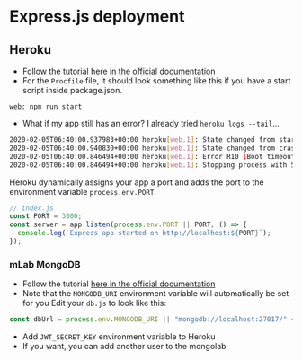 # Express.js deployment

## Heroku

- Follow the tutorial [here in the official documentation](https://devcenter.heroku.com/articles/getting-started-with-nodejs#set-up)
- For the `Procfile` file, it should look something like this if you have a start script inside package.json.

```
web: npm run start
```

- What if my app still has an error? I already tried `heroku logs --tail`...

```sh
2020-02-05T06:40:00.937983+00:00 heroku[web.1]: State changed from starting to crashed
2020-02-05T06:40:00.940830+00:00 heroku[web.1]: State changed from crashed to starting
2020-02-05T06:40:00.846494+00:00 heroku[web.1]: Error R10 (Boot timeout) -> Web process failed to bind to $PORT within 60 seconds of launch
2020-02-05T06:40:00.846494+00:00 heroku[web.1]: Stopping process with SIGKILL
```

Heroku dynamically assigns your app a port and adds the port to the environment variable `process.env.PORT`.

```js
// index.js
const PORT = 3000;
const server = app.listen(process.env.PORT || PORT, () => {
  console.log(`Express app started on http://localhost:${PORT}`);
});
```

### mLab MongoDB

- Follow the tutorial [here in the official documentation](https://devcenter.heroku.com/articles/mongolab#connecting-to-your-mongodb-instance)
- Note that the `MONGODB_URI` environment variable will automatically be set for you
  Edit your `db.js` to look like this:

```js
const dbUrl = process.env.MONGODB_URI || "mongodb://localhost:27017/" + dbName;
```

- Add `JWT_SECRET_KEY` environment variable to Heroku
- If you want, you can add another user to the mongolab
